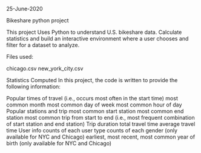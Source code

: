 25-June-2020

Bikeshare python project

This project Uses Python to understand U.S. bikeshare data. 
Calculate statistics and build an interactive environment where a user chooses and filter for a dataset to analyze.

Files used:

chicago.csv
new_york_city.csv

Statistics Computed
In this project, the code is written to provide the following information:

Popular times of travel (i.e., occurs most often in the start time)
most common month
most common day of week
most common hour of day
Popular stations and trip
most common start station
most common end station
most common trip from start to end (i.e., most frequent combination of start station and end station)
Trip duration
total travel time
average travel time
User info
counts of each user type
counts of each gender (only available for NYC and Chicago)
earliest, most recent, most common year of birth (only available for NYC and Chicago)
